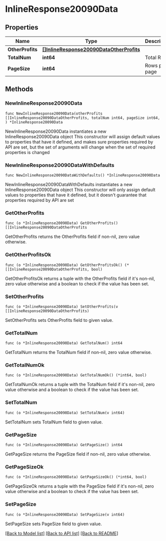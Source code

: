 # InlineResponse20090Data

## Properties

Name | Type | Description | Notes
------------ | ------------- | ------------- | -------------
**OtherProfits** | [**[]InlineResponse20090DataOtherProfits**](InlineResponse20090DataOtherProfits.md) |  | 
**TotalNum** | **int64** | Total Rows | 
**PageSize** | **int64** | Rows per page | 

## Methods

### NewInlineResponse20090Data

`func NewInlineResponse20090Data(otherProfits []InlineResponse20090DataOtherProfits, totalNum int64, pageSize int64, ) *InlineResponse20090Data`

NewInlineResponse20090Data instantiates a new InlineResponse20090Data object
This constructor will assign default values to properties that have it defined,
and makes sure properties required by API are set, but the set of arguments
will change when the set of required properties is changed

### NewInlineResponse20090DataWithDefaults

`func NewInlineResponse20090DataWithDefaults() *InlineResponse20090Data`

NewInlineResponse20090DataWithDefaults instantiates a new InlineResponse20090Data object
This constructor will only assign default values to properties that have it defined,
but it doesn't guarantee that properties required by API are set

### GetOtherProfits

`func (o *InlineResponse20090Data) GetOtherProfits() []InlineResponse20090DataOtherProfits`

GetOtherProfits returns the OtherProfits field if non-nil, zero value otherwise.

### GetOtherProfitsOk

`func (o *InlineResponse20090Data) GetOtherProfitsOk() (*[]InlineResponse20090DataOtherProfits, bool)`

GetOtherProfitsOk returns a tuple with the OtherProfits field if it's non-nil, zero value otherwise
and a boolean to check if the value has been set.

### SetOtherProfits

`func (o *InlineResponse20090Data) SetOtherProfits(v []InlineResponse20090DataOtherProfits)`

SetOtherProfits sets OtherProfits field to given value.


### GetTotalNum

`func (o *InlineResponse20090Data) GetTotalNum() int64`

GetTotalNum returns the TotalNum field if non-nil, zero value otherwise.

### GetTotalNumOk

`func (o *InlineResponse20090Data) GetTotalNumOk() (*int64, bool)`

GetTotalNumOk returns a tuple with the TotalNum field if it's non-nil, zero value otherwise
and a boolean to check if the value has been set.

### SetTotalNum

`func (o *InlineResponse20090Data) SetTotalNum(v int64)`

SetTotalNum sets TotalNum field to given value.


### GetPageSize

`func (o *InlineResponse20090Data) GetPageSize() int64`

GetPageSize returns the PageSize field if non-nil, zero value otherwise.

### GetPageSizeOk

`func (o *InlineResponse20090Data) GetPageSizeOk() (*int64, bool)`

GetPageSizeOk returns a tuple with the PageSize field if it's non-nil, zero value otherwise
and a boolean to check if the value has been set.

### SetPageSize

`func (o *InlineResponse20090Data) SetPageSize(v int64)`

SetPageSize sets PageSize field to given value.



[[Back to Model list]](../README.md#documentation-for-models) [[Back to API list]](../README.md#documentation-for-api-endpoints) [[Back to README]](../README.md)


